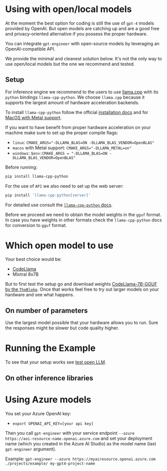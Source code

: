 Using with open/local models
============================

At the moment the best option for coding is still the use of `gpt-4` models provided by OpenAI. But open models are catching up and are a good free and privacy-oriented alternative if you possess the proper hardware.

You can integrate `gpt-engineer` with open-source models by leveraging an OpenAI-compatible API.

We provide the minimal and cleanest solution below. It's not the only way to use open/local models but the one we recommend and tested.

Setup
-----

For inference engine we recommend to the users to use [llama.cpp](https://github.com/ggerganov/llama.cpp) with its `python` bindings `llama-cpp-python`. We choose `llama.cpp` because it supports the largest amount of hardware acceleration backends.

To install `llama-cpp-python` follow the official [installation docs](https://llama-cpp-python.readthedocs.io/en/latest/) and for [MacOS with Metal support](https://llama-cpp-python.readthedocs.io/en/latest/install/macos/).

If you want to have benefit from proper hardware acceleration on your machine make sure to set up the proper compile flags:

- `linux`: `CMAKE_ARGS="-DLLAMA_BLAS=ON -DLLAMA_BLAS_VENDOR=OpenBLAS"`
- `macos` with Metal support: `CMAKE_ARGS="-DLLAMA_METAL=on"`
- `windows`: `$env:CMAKE_ARGS = "-DLLAMA_BLAS=ON -DLLAMA_BLAS_VENDOR=OpenBLAS"`

Before running:

```bash
pip install llama-cpp-python
```

For the use of `API` we also need to set up the web server:

```bash
pip install 'llama-cpp-python[server]'
```

For detailed use consult the [`llama-cpp-python` docs](https://llama-cpp-python.readthedocs.io/en/latest/server/). 

Before we proceed we need to obtain the model weights in the `gguf` format. In case you have weights in other formats check the `llama-cpp-python` docs for conversion to `gguf` format.

Which open model to use
==================

Your best choice would be:

- [CodeLlama](examples/CodeLlama2.py)
- Mixtral 8x7B

But to first test the setup go and download weights [CodeLlama-7B-GGUF by the `TheBloke`](https://huggingface.co/TheBloke/CodeLlama-7B-GGUF). Once that works feel free to try out larger models on your hardware and see what happens.

On number of parameters
-------------------

Use the largest model possible that your hardware allows you to run. Sure the responses might be slower but code quality higher.

Running the Example
==================

To see that your setup works see [test open LLM](examples/test_open_llm/README.md).

On other inference libraries
-------------------

Using Azure models
==================

You set your Azure OpenAI key:
- `export OPENAI_API_KEY=[your api key]`

Then you call `gpt-engineer` with your service endpoint `--azure https://aoi-resource-name.openai.azure.com` and set your deployment name (which you created in the Azure AI Studio) as the model name (last `gpt-engineer` argument).

Example:
`gpt-engineer --azure https://myairesource.openai.azure.com ./projects/example/ my-gpt4-project-name`
